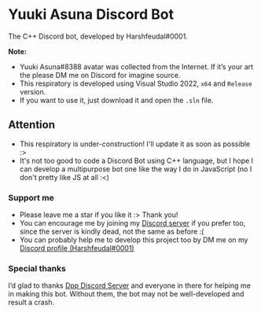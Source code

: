 # Yuuki Asuna Discord Bot
 The C++ Discord bot, developed by Harshfeudal#0001. <br />
 
 **Note:**
- Yuuki Asuna#8388 avatar was collected from the Internet. If it’s your art the please DM me on Discord for imagine source.
- This respiratory is developed using Visual Studio 2022, `x64` and `Release` version. 
- If you want to use it, just download it and open the `.sln` file.

## Attention
- This respiratory is under-construction! I'll update it as soon as possible :>
- It's not too good to code a Discord Bot using C++ language, but I hope I can develop a multipurpose bot one like the way I do in JavaScript (no I don't pretty like JS at all :<)
 
 ### Support me
 - Please leave me a star if you like it :> Thank you!
 - You can encourage me by joining my [Discord server](https://discord.gg/6Faaqhaqjs) if you prefer too, since the server is kindly dead, not the same as before :(
 - You can probably help me to develop this project too by DM me on my [Discord profile (Harshfeudal#0001)](https://discord.com/users/622450109317251088)

### Special thanks
I’d glad to thanks [Dpp Discord Server](https://discord.gg/dpp) and everyone in there for helping me in making this bot. Without them, the bot may not be well-developed and result a crash. 

